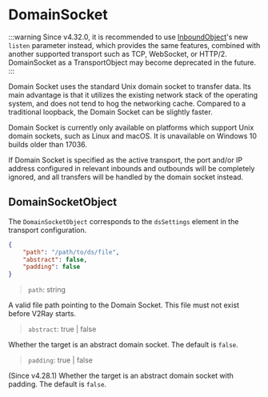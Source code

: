 # DomainSocket

:::warning
Since v4.32.0, it is recommended to use [InboundObject](../../config/inbounds.md)'s new `listen` parameter instead, which provides the same features, combined with another supported transport such as TCP, WebSocket, or HTTP/2. DomainSocket as a TransportObject  may become deprecated in the future.
:::

Domain Socket uses the standard Unix domain socket to transfer data. Its main advantage is that it utilizes the existing network stack of the operating system, and does not tend to hog the networking cache. Compared to a traditional loopback, the Domain Socket can be slightly faster.

Domain Socket is currently only available on platforms which support Unix domain sockets, such as Linux and macOS. It is unavailable on Windows 10 builds older than 17036.

If Domain Socket is specified as the active transport, the port and/or IP address configured in relevant inbounds and outbounds will be completely ignored, and all transfers will be handled by the domain socket instead.

## DomainSocketObject

The `DomainSocketObject` corresponds to the `dsSettings` element in the transport configuration.

```json
{
    "path": "/path/to/ds/file",
    "abstract": false,
    "padding": false
}
```

> `path`: string

A valid file path pointing to the Domain Socket. This file must not exist before V2Ray starts.

> `abstract`: true | false

Whether the target is an abstract domain socket. The default is `false`.

> `padding`: true | false

(Since v4.28.1) Whether the target is an abstract domain socket with padding. The default is `false`.
